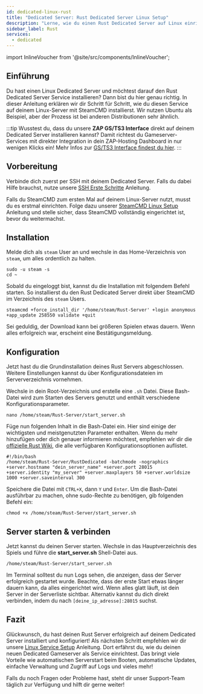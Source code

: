 ```yaml
---
id: dedicated-linux-rust
title: "Dedicated Server: Rust Dedicated Server Linux Setup"
description: "Lerne, wie du einen Rust Dedicated Server auf Linux einrichtest, um dein Game effizient zu hosten und die Serverperformance zu optimieren → Jetzt mehr erfahren"
sidebar_label: Rust
services:
  - dedicated
---
```


import InlineVoucher from '@site/src/components/InlineVoucher';

## Einführung

Du hast einen Linux Dedicated Server und möchtest darauf den Rust Dedicated Server Service installieren? Dann bist du hier genau richtig. In dieser Anleitung erklären wir dir Schritt für Schritt, wie du diesen Service auf deinem Linux-Server mit SteamCMD installierst. Wir nutzen Ubuntu als Beispiel, aber der Prozess ist bei anderen Distributionen sehr ähnlich.

:::tip
Wusstest du, dass du unsere **ZAP GS/TS3 Interface** direkt auf deinem Dedicated Server installieren kannst? Damit richtest du Gameserver-Services mit direkter Integration in dein ZAP-Hosting Dashboard in nur wenigen Klicks ein! Mehr Infos zur [GS/TS3 Interface findest du hier](dedicated-linux-gs-interface.md).
:::

<InlineVoucher />

## Vorbereitung

Verbinde dich zuerst per SSH mit deinem Dedicated Server. Falls du dabei Hilfe brauchst, nutze unsere [SSH Erste Schritte](dedicated-linux-ssh.md) Anleitung.

Falls du SteamCMD zum ersten Mal auf deinem Linux-Server nutzt, musst du es erstmal einrichten. Folge dazu unserer [SteamCMD Linux Setup](dedicated-linux-steamcmd.md) Anleitung und stelle sicher, dass SteamCMD vollständig eingerichtet ist, bevor du weitermachst.

## Installation

Melde dich als `steam` User an und wechsle in das Home-Verzeichnis von `steam`, um alles ordentlich zu halten.
```
sudo -u steam -s
cd ~
```

Sobald du eingeloggt bist, kannst du die Installation mit folgendem Befehl starten. So installierst du den Rust Dedicated Server direkt über SteamCMD im Verzeichnis des `steam` Users.
```
steamcmd +force_install_dir '/home/steam/Rust-Server' +login anonymous +app_update 258550 validate +quit
```

Sei geduldig, der Download kann bei größeren Spielen etwas dauern. Wenn alles erfolgreich war, erscheint eine Bestätigungsmeldung.

## Konfiguration

Jetzt hast du die Grundinstallation deines Rust Servers abgeschlossen. Weitere Einstellungen kannst du über Konfigurationsdateien im Serververzeichnis vornehmen.

Wechsle in dein Root-Verzeichnis und erstelle eine `.sh` Datei. Diese Bash-Datei wird zum Starten des Servers genutzt und enthält verschiedene Konfigurationsparameter.
```
nano /home/steam/Rust-Server/start_server.sh
```

Füge nun folgenden Inhalt in die Bash-Datei ein. Hier sind einige der wichtigsten und meistgenutzten Parameter enthalten. Wenn du mehr hinzufügen oder dich genauer informieren möchtest, empfehlen wir dir die [offizielle Rust Wiki](https://wiki.facepunch.com/rust/Creating-a-server#startingtheserver), die alle verfügbaren Konfigurationsoptionen auflistet.
```
#!/bin/bash
/home/steam/Rust-Server/RustDedicated -batchmode -nographics +server.hostname "dein_server_name" +server.port 28015 +server.identity "my_server" +server.maxplayers 50 +server.worldsize 1000 +server.saveinterval 300
```

Speichere die Datei mit `CTRL+X`, dann `Y` und `Enter`. Um die Bash-Datei ausführbar zu machen, ohne sudo-Rechte zu benötigen, gib folgenden Befehl ein:
```
chmod +x /home/steam/Rust-Server/start_server.sh
```

## Server starten & verbinden

Jetzt kannst du deinen Server starten. Wechsle in das Hauptverzeichnis des Spiels und führe die **start_server.sh** Shell-Datei aus.
```
/home/steam/Rust-Server/start_server.sh
```

Im Terminal solltest du nun Logs sehen, die anzeigen, dass der Server erfolgreich gestartet wurde. Beachte, dass der erste Start etwas länger dauern kann, da alles eingerichtet wird. Wenn alles glatt läuft, ist dein Server in der Serverliste sichtbar. Alternativ kannst du dich direkt verbinden, indem du nach `[deine_ip_adresse]:28015` suchst.

## Fazit

Glückwunsch, du hast deinen Rust Server erfolgreich auf deinem Dedicated Server installiert und konfiguriert! Als nächsten Schritt empfehlen wir dir unsere [Linux Service Setup](dedicated-linux-create-gameservice.md) Anleitung. Dort erfährst du, wie du deinen neuen Dedicated Gameserver als Service einrichtest. Das bringt viele Vorteile wie automatischen Serverstart beim Booten, automatische Updates, einfache Verwaltung und Zugriff auf Logs und vieles mehr!

Falls du noch Fragen oder Probleme hast, steht dir unser Support-Team täglich zur Verfügung und hilft dir gerne weiter!

<InlineVoucher />